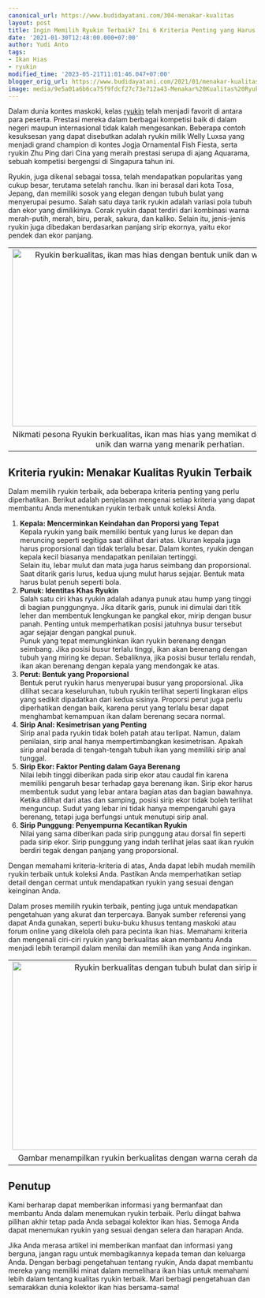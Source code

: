 ```yaml
---
canonical_url: https://www.budidayatani.com/304-menakar-kualitas
layout: post
title: Ingin Memilih Ryukin Terbaik? Ini 6 Kriteria Penting yang Harus Diketahui!
date: '2021-01-30T12:48:00.000+07:00'
author: Yudi Anto
tags:
- Ikan Hias
- ryukin
modified_time: '2023-05-21T11:01:46.047+07:00'
blogger_orig_url: https://www.budidayatani.com/2021/01/menakar-kualitas-ryukin-terbaik.html
image: media/9e5a01a6b6ca75f9fdcf27c73e712a43-Menakar%20Kualitas%20Ryukin%20Terbaik2.jpg
---
```

<p>Dalam dunia kontes maskoki, kelas <a href="https://www.budidayatani.com/search/label/ryukin">ryukin</a> telah menjadi favorit di antara para peserta. Prestasi mereka dalam berbagai kompetisi baik di dalam negeri maupun internasional tidak kalah mengesankan. Beberapa contoh kesuksesan yang dapat disebutkan adalah ryukin milik Welly Luxsa yang menjadi grand champion di kontes Jogja Ornamental Fish Fiesta, serta ryukin Zhu Ping dari Cina yang meraih prestasi serupa di ajang Aquarama, sebuah kompetisi bergengsi di Singapura tahun ini.</p><p>Ryukin, juga dikenal sebagai tossa, telah mendapatkan popularitas yang cukup besar, terutama setelah ranchu. Ikan ini berasal dari kota Tosa, Jepang, dan memiliki sosok yang elegan dengan tubuh bulat yang menyerupai pesumo. Salah satu daya tarik ryukin adalah variasi pola tubuh dan ekor yang dimilikinya. Corak ryukin dapat terdiri dari kombinasi warna merah-putih, merah, biru, perak, sakura, dan kaliko. Selain itu, jenis-jenis ryukin juga dibedakan berdasarkan panjang sirip ekornya, yaitu ekor pendek dan ekor panjang.</p><table align="center" cellpadding="0" cellspacing="0" class="tr-caption-container" style="margin-left: auto; margin-right: auto;"><tbody><tr><td style="text-align: center;"><a href="https://blogger.googleusercontent.com/img/b/R29vZ2xl/AVvXsEiWNgSRetTKeg0eqgPnI_rCNnUjEBopimVXsTM6iaZsGchiheDSXlrrXCZtVybbPfeo9VIcWjkj0F5LxUtbz_NbtdRczzzJat97NS9NDElDWCKzUg6OX-Ao8Ax_aUHO_kPTu27b-NhRdSUWOHHno2RoewIDCtlBM1f56h0xq7tgEvutuPSYXfTzHQ6lCA/s2133/Menakar%20Kualitas%20Ryukin%20Terbaik2.jpg" style="margin-left: auto; margin-right: auto;"><img alt="Ryukin berkualitas, ikan mas hias dengan bentuk unik dan warna menawan" border="0" data-original-height="1200" data-original-width="2133" height="360" src="https://blogger.googleusercontent.com/img/b/R29vZ2xl/AVvXsEiWNgSRetTKeg0eqgPnI_rCNnUjEBopimVXsTM6iaZsGchiheDSXlrrXCZtVybbPfeo9VIcWjkj0F5LxUtbz_NbtdRczzzJat97NS9NDElDWCKzUg6OX-Ao8Ax_aUHO_kPTu27b-NhRdSUWOHHno2RoewIDCtlBM1f56h0xq7tgEvutuPSYXfTzHQ6lCA/w640-h360/Menakar%20Kualitas%20Ryukin%20Terbaik2.jpg" title="Ryukin Berkualitas: Keindahan dan Keunikan Ikan Mas Hias" width="640" /></a></td></tr><tr><td class="tr-caption" style="text-align: center;">Nikmati pesona Ryukin berkualitas, ikan mas hias yang memikat dengan bentuk yang unik dan warna yang menarik perhatian.</td></tr></tbody></table><h2>Kriteria ryukin: Menakar Kualitas Ryukin Terbaik</h2><p>Dalam memilih ryukin terbaik, ada beberapa kriteria penting yang perlu diperhatikan. Berikut adalah penjelasan mengenai setiap kriteria yang dapat membantu Anda menentukan ryukin terbaik untuk koleksi Anda.</p><ol><li><strong>Kepala: Mencerminkan Keindahan dan Proporsi yang Tepat</strong><br />Kepala ryukin yang baik memiliki bentuk yang lurus ke depan dan meruncing seperti segitiga saat dilihat dari atas. Ukuran kepala juga harus proporsional dan tidak terlalu besar. Dalam kontes, ryukin dengan kepala kecil biasanya mendapatkan penilaian tertinggi.<br />Selain itu, lebar mulut dan mata juga harus seimbang dan proporsional. Saat ditarik garis lurus, kedua ujung mulut harus sejajar. Bentuk mata harus bulat penuh seperti bola.</li><li><strong>Punuk: Identitas Khas Ryukin</strong><br />Salah satu ciri khas ryukin adalah adanya punuk atau hump yang tinggi di bagian punggungnya. Jika ditarik garis, punuk ini dimulai dari titik leher dan membentuk lengkungan ke pangkal ekor, mirip dengan busur panah. Penting untuk memperhatikan posisi jatuhnya busur tersebut agar sejajar dengan pangkal punuk.<br />Punuk yang tepat memungkinkan ikan ryukin berenang dengan seimbang. Jika posisi busur terlalu tinggi, ikan akan berenang dengan tubuh yang miring ke depan. Sebaliknya, jika posisi busur terlalu rendah, ikan akan berenang dengan kepala yang mendongak ke atas.</li><li><strong>Perut: Bentuk yang Proporsional</strong><br />Bentuk perut ryukin harus menyerupai busur yang proporsional. Jika dilihat secara keseluruhan, tubuh ryukin terlihat seperti lingkaran elips yang sedikit dipadatkan dari kedua sisinya. Proporsi perut juga perlu diperhatikan dengan baik, karena perut yang terlalu besar dapat menghambat kemampuan ikan dalam berenang secara normal.</li><li><strong>Sirip Anal: Kesimetrisan yang Penting</strong><br />Sirip anal pada ryukin tidak boleh patah atau terlipat. Namun, dalam penilaian, sirip anal hanya mempertimbangkan kesimetrisan. Apakah sirip anal berada di tengah-tengah tubuh ikan yang memiliki sirip anal tunggal.</li><li><strong>Sirip Ekor: Faktor Penting dalam Gaya Berenang</strong><br />Nilai lebih tinggi diberikan pada sirip ekor atau caudal fin karena memiliki pengaruh besar terhadap gaya berenang ikan. Sirip ekor harus membentuk sudut yang lebar antara bagian atas dan bagian bawahnya. Ketika dilihat dari atas dan samping, posisi sirip ekor tidak boleh terlihat menguncup. Sudut yang lebar ini tidak hanya mempengaruhi gaya berenang, tetapi juga berfungsi untuk menutupi sirip anal.</li><li><strong>Sirip Punggung: Penyempurna Kecantikan Ryukin</strong><br />Nilai yang sama diberikan pada sirip punggung atau dorsal fin seperti pada sirip ekor. Sirip punggung yang indah terlihat jelas saat ikan ryukin berdiri tegak dengan panjang yang proporsional.</li></ol><p>Dengan memahami kriteria-kriteria di atas, Anda dapat lebih mudah memilih ryukin terbaik untuk koleksi Anda. Pastikan Anda memperhatikan setiap detail dengan cermat untuk mendapatkan ryukin yang sesuai dengan keinginan Anda.</p><p>Dalam proses memilih ryukin terbaik, penting juga untuk mendapatkan pengetahuan yang akurat dan terpercaya. Banyak sumber referensi yang dapat Anda gunakan, seperti buku-buku khusus tentang maskoki atau forum online yang dikelola oleh para pecinta ikan hias. Memahami kriteria dan mengenali ciri-ciri ryukin yang berkualitas akan membantu Anda menjadi lebih terampil dalam menilai dan memilih ikan yang Anda inginkan.</p><table align="center" cellpadding="0" cellspacing="0" class="tr-caption-container" style="margin-left: auto; margin-right: auto;"><tbody><tr><td style="text-align: center;"><a href="https://blogger.googleusercontent.com/img/b/R29vZ2xl/AVvXsEgCQ1J5IGxKZDhSnGykuJkUrA1Q-DSHIwTz1LV6ZmMIP4fjdhRyk6vRsOW_qjgr-suhM1zX1F6vkmsCQEU9QbGOP_n4_jnnCwe6Qd2ipF40U3fCwOT_bF-z2Cqo75Khz7ejQG4NIDUnbqhWCuBF40oIuV8fz02YoXuHESYdABEvKm0yIFyOEkAma8O6HQ/s2013/Menakar%20Kualitas%20Ryukin%20Terbaik.jpg" style="margin-left: auto; margin-right: auto;"><img alt="Ryukin berkualitas dengan tubuh bulat dan sirip indah" border="0" data-original-height="1200" data-original-width="2013" height="382" src="https://blogger.googleusercontent.com/img/b/R29vZ2xl/AVvXsEgCQ1J5IGxKZDhSnGykuJkUrA1Q-DSHIwTz1LV6ZmMIP4fjdhRyk6vRsOW_qjgr-suhM1zX1F6vkmsCQEU9QbGOP_n4_jnnCwe6Qd2ipF40U3fCwOT_bF-z2Cqo75Khz7ejQG4NIDUnbqhWCuBF40oIuV8fz02YoXuHESYdABEvKm0yIFyOEkAma8O6HQ/w640-h382/Menakar%20Kualitas%20Ryukin%20Terbaik.jpg" title="Ciri-ciri Ryukin Berkualitas: Tubuh Bulat dan Sirip Indah" width="640" /></a></td></tr><tr><td class="tr-caption" style="text-align: center;">Gambar menampilkan ryukin berkualitas dengan warna cerah dan pola yang jelas.</td></tr></tbody></table><h2>Penutup</h2><p>Kami berharap dapat memberikan informasi yang bermanfaat dan membantu Anda dalam menemukan ryukin terbaik. Perlu diingat bahwa pilihan akhir tetap pada Anda sebagai kolektor ikan hias. Semoga Anda dapat menemukan ryukin yang sesuai dengan selera dan harapan Anda.</p><p>Jika Anda merasa artikel ini memberikan manfaat dan informasi yang berguna, jangan ragu untuk membagikannya kepada teman dan keluarga Anda. Dengan berbagi pengetahuan tentang ryukin, Anda dapat membantu mereka yang memiliki minat dalam memelihara ikan hias untuk memahami lebih dalam tentang kualitas ryukin terbaik. Mari berbagi pengetahuan dan semarakkan dunia kolektor ikan hias bersama-sama!</p>